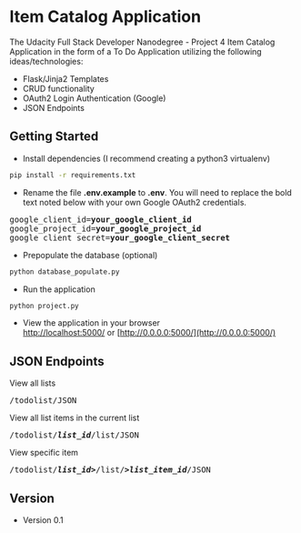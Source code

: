 Item Catalog Application
========================

The Udacity Full Stack Developer Nanodegree -  Project 4 Item Catalog Application in the form of a To Do Application utilizing the following ideas/technologies:

- Flask/Jinja2 Templates
- CRUD functionality
- OAuth2 Login Authentication (Google)
- JSON Endpoints

## Getting Started

- Install dependencies (I recommend creating a python3 virtualenv)
```bash
pip install -r requirements.txt
```

- Rename the file <b>.env.example</b> to <b>.env</b>. You will need to replace the bold text noted below with your own Google OAuth2 credentials.
<pre>
google_client_id=<b>your_google_client_id</b>
google_project_id=<b>your_google_project_id</b>
google_client_secret=<b>your_google_client_secret</b>
</pre>

- Prepopulate the database (optional)
```bash
python database_populate.py
```

- Run the application
```bash
python project.py
```

- View the application in your browser<br>
[http://localhost:5000/](http://localhost:5000/)
or
[http://0.0.0.0:5000/](http://0.0.0.0:5000/)



## JSON Endpoints

View all lists
<pre>/todolist/JSON</pre>

View all list items in the current list
<pre>/todolist/<b><i>list_id</i></b>/list/JSON</pre>

View specific item
<pre>/todolist/<b><i>list_id></i></b>/list/<b>><i>list_item_id</i></b>/JSON</pre>


## Version

- Version 0.1
